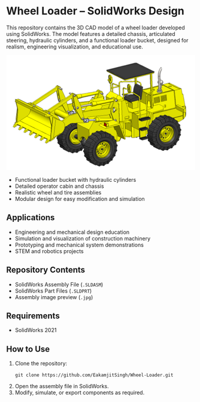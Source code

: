 # Wheel Loader – SolidWorks Design

This repository contains the 3D CAD model of a wheel loader developed using SolidWorks. The model features a detailed chassis, articulated steering, hydraulic cylinders, and a functional loader bucket, designed for realism, engineering visualization, and educational use.

![Wheel Loader CAD Model](Wheelloader.png)
- Functional loader bucket with hydraulic cylinders  
- Detailed operator cabin and chassis  
- Realistic wheel and tire assemblies  
- Modular design for easy modification and simulation

## Applications

- Engineering and mechanical design education  
- Simulation and visualization of construction machinery  
- Prototyping and mechanical system demonstrations  
- STEM and robotics projects

## Repository Contents

- SolidWorks Assembly File (`.SLDASM`)  
- SolidWorks Part Files (`.SLDPRT`)  
- Assembly image preview (`.jpg`)

## Requirements

- SolidWorks 2021 

## How to Use

1. Clone the repository:
   ```
   git clone https://github.com/EakamjitSingh/Wheel-Loader.git
   ```
2. Open the assembly file in SolidWorks.
3. Modify, simulate, or export components as required.

